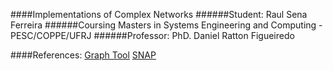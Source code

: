 ####Implementations of Complex Networks
######Student: Raul Sena Ferreira
######Coursing Masters in Systems Engineering and Computing - PESC/COPPE/UFRJ
######Professor: PhD. Daniel Ratton Figueiredo

####References:
[Graph Tool](https://graph-tool.skewed.de/)
[SNAP](http://snap.stanford.edu/)
